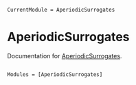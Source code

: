 ```@meta
CurrentModule = AperiodicSurrogates
```

# AperiodicSurrogates

Documentation for [AperiodicSurrogates](https://github.com/brendanjohnharris/AperiodicSurrogates.jl).

```@index
```

```@autodocs
Modules = [AperiodicSurrogates]
```
